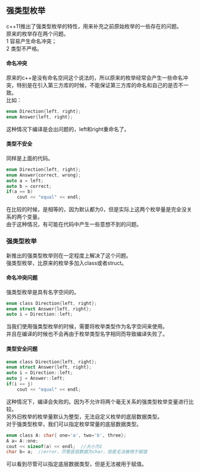 ## 强类型枚举
c++11推出了强类型枚举的特性，用来补充之前原始枚举的一些存在的问题。   
原来的枚举存在两个问题。  
1 容易产生命名冲突；  
2 类型不严格。   
#### 命名冲突
原来的c++是没有命名空间这个说法的，所以原来的枚举经常会产生一些命名冲突，特别是在引入第三方库的时候，不能保证第三方库的命名和自己的是否不一致。  
比如：  
```c
enum Direction{left, right};   
enum Answer{left, right};  
```   
这种情况下编译是会出问题的，left和right重命名了。  
#### 类型不安全
同样是上面的代码。  
```c
enum Direction{left, right};   
enum Answer{correct, wrong};   
auto a = left;  
auto b = correct;   
if(a == b)   
	cout << "equal" << endl;    
```   
在比较的时候，是相等的，因为默认都为0，但是实际上这两个枚举量是完全没关系的两个变量。  
由于这种情况，有可能在代码中产生一些意想不到的问题。  
### 强类型枚举  
新推出的强类型枚举则在一定程度上解决了这个问题。   
强类型枚举，比原来的枚举多加入class或者struct。  
#### 命名冲突问题  
强类型枚举是具有名字空间的。   
```c
enum class Direction{left, right};   
enum struct Answer{left, right};  
auto i = Direction::left;   
```  
当我们使用强类型枚举的时候，需要将枚举类型作为名字空间来使用。  
并且在编译的时候也不会再由于枚举类型名字相同而导致编译失败了。  
#### 类型安全问题  
```c
enum class Direction{left, right};   
enum struct Answer{left, right};  
auto i = Direction::left;   
auto j = Answer::left;   
if(i == j)
	cout << "equal" << endl;
```
这种情况下，编译会失败的。因为不允许将两个毫无关系的强类型枚举变量进行比较。  
另外旧枚举的枚举量默认为整型，无法自定义枚举的底层数据类型。   
对于强类型枚举，我们可以指定枚举常量的底层数据类型。   
```c
enum class A: char{ one='a', two='b', three};   
A a= A::one;   
cout << sizeof(a) << endl;	//大小为1   
char b= a; 	//error，尽管底层数据为char，但是无法被用于赋值   
```   
可以看到尽管可以指定底层数据类型，但是无法被用于赋值。   